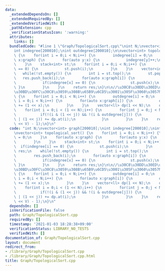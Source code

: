 ```yaml
---
data:
  _extendedDependsOn: []
  _extendedRequiredBy: []
  _extendedVerifiedWith: []
  _pathExtension: cpp
  _verificationStatusIcon: ':warning:'
  attributes:
    links: []
  bundledCode: "#line 1 \"Graph/TopologicalSort.cpp\"\nint N;\nvector<int> graph[200010];\n\
    int indegree[200010];\nint outdegree[200010];\n\nvector<int> topological_sort()\
    \ {\n    for(int i = 0;i < N;i++) {\n        indegree[i] = 0;\n    }\n    for(auto\
    \ x:graph) {\n        for(auto y:x) {\n            indegree[y]++;\n        }\n\
    \    }\n    stack<int> st;\n    for(int i = 0;i < N;i++) {\n        if(indegree[i]\
    \ == 0) {\n            st.push(i);\n        }\n    }\n    vector<int> res;\n \
    \   while(!st.empty()) {\n        int i = st.top();\n        st.pop();\n     \
    \   res.push_back(i);\n        for(auto x:graph[i]) {\n            indegree[x]--;\n\
    \            if(indegree[x] == 0) {\n                st.push(x);\n           \
    \ }\n        }\n    }\n    return res;\n}\n\n//\u30C8\u30DD\u30ED\u30B8\u30AB\u30EB\
    \u30BD\u30FC\u30C8\u3059\u308B\u65B9\u6CD5\u3001\u305F\u3060\u3057N<=\nll counting()\
    \ {\n    for(int i = 0;i < N;i++) {\n        outdegree[i] = 0;\n    }\n    for(int\
    \ i = 0;i < N;i++) {\n        for(auto x:graph[i]) {\n            outdegree[i]\
    \ += (1 << x);\n        }\n    }\n    vector<ll> dp(1 << N);\n    dp.at(0) = 1;\n\
    \    for(int i = 0;i < (1 << N);i++) {\n        for(int j = 0;j < N;j++) {\n \
    \           if(!(i & (1 << j)) && !(i & outdegree[j])) {\n                dp.at(i\
    \ | (1 << j)) += dp.at(i);\n            }\n        }\n    }\n    return dp.at((1\
    \ << V) - 1);\n}\n"
  code: "int N;\nvector<int> graph[200010];\nint indegree[200010];\nint outdegree[200010];\n\
    \nvector<int> topological_sort() {\n    for(int i = 0;i < N;i++) {\n        indegree[i]\
    \ = 0;\n    }\n    for(auto x:graph) {\n        for(auto y:x) {\n            indegree[y]++;\n\
    \        }\n    }\n    stack<int> st;\n    for(int i = 0;i < N;i++) {\n      \
    \  if(indegree[i] == 0) {\n            st.push(i);\n        }\n    }\n    vector<int>\
    \ res;\n    while(!st.empty()) {\n        int i = st.top();\n        st.pop();\n\
    \        res.push_back(i);\n        for(auto x:graph[i]) {\n            indegree[x]--;\n\
    \            if(indegree[x] == 0) {\n                st.push(x);\n           \
    \ }\n        }\n    }\n    return res;\n}\n\n//\u30C8\u30DD\u30ED\u30B8\u30AB\u30EB\
    \u30BD\u30FC\u30C8\u3059\u308B\u65B9\u6CD5\u3001\u305F\u3060\u3057N<=\nll counting()\
    \ {\n    for(int i = 0;i < N;i++) {\n        outdegree[i] = 0;\n    }\n    for(int\
    \ i = 0;i < N;i++) {\n        for(auto x:graph[i]) {\n            outdegree[i]\
    \ += (1 << x);\n        }\n    }\n    vector<ll> dp(1 << N);\n    dp.at(0) = 1;\n\
    \    for(int i = 0;i < (1 << N);i++) {\n        for(int j = 0;j < N;j++) {\n \
    \           if(!(i & (1 << j)) && !(i & outdegree[j])) {\n                dp.at(i\
    \ | (1 << j)) += dp.at(i);\n            }\n        }\n    }\n    return dp.at((1\
    \ << V) - 1);\n}\n"
  dependsOn: []
  isVerificationFile: false
  path: Graph/TopologicalSort.cpp
  requiredBy: []
  timestamp: '2021-01-03 18:28:38+09:00'
  verificationStatus: LIBRARY_NO_TESTS
  verifiedWith: []
documentation_of: Graph/TopologicalSort.cpp
layout: document
redirect_from:
- /library/Graph/TopologicalSort.cpp
- /library/Graph/TopologicalSort.cpp.html
title: Graph/TopologicalSort.cpp
---
```

